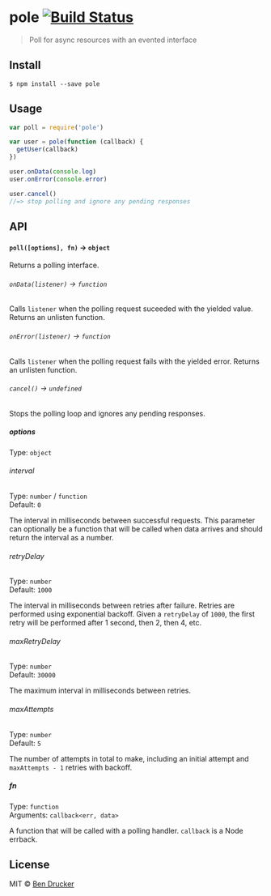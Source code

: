 # pole [![Build Status](https://travis-ci.org/bendrucker/pole.svg?branch=master)](https://travis-ci.org/bendrucker/pole)

> Poll for async resources with an evented interface


## Install

```
$ npm install --save pole
```


## Usage

```js
var poll = require('pole')

var user = pole(function (callback) {
  getUser(callback)  
})

user.onData(console.log)
user.onError(console.error)

user.cancel()
//=> stop polling and ignore any pending responses
```

## API

#### `poll([options], fn)` -> `object`

Returns a polling interface.

###### `onData(listener)` -> `function`

Calls `listener` when the polling request suceeded with the yielded value. Returns an unlisten function.

###### `onError(listener)` -> `function`

Calls `listener` when the polling request fails with the yielded error. Returns an unlisten function.

###### `cancel()` -> `undefined`

Stops the polling loop and ignores any pending responses.

##### options

Type: `object`

###### interval

Type: `number` / `function`  
Default: `0`

The interval in milliseconds between successful requests. This parameter can optionally be a function that will be called when data arrives and should return the interval as a number.

###### retryDelay

Type: `number`  
Default: `1000`

The interval in milliseconds between retries after failure. Retries are performed using exponential backoff. Given a `retryDelay` of `1000`, the first retry will be performed after 1 second, then 2, then 4, etc.

###### maxRetryDelay

Type: `number`  
Default: `30000`

The maximum interval in milliseconds between retries.

###### maxAttempts

Type: `number`  
Default: `5`

The number of attempts in total to make, including an initial attempt and `maxAttempts - 1` retries with backoff.

##### fn

Type: `function`  
Arguments: `callback<err, data>`

A function that will be called with a polling handler. `callback` is a Node errback.


## License

MIT © [Ben Drucker](http://bendrucker.me)
